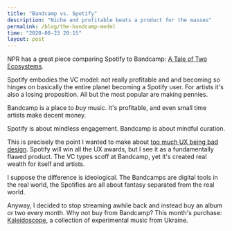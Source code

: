 ```yaml
---
title: "Bandcamp vs. Spotify"
description: "Niche and profitable beats a product for the masses"
permalink: /blog/the-bandcamp-model 
time: "2020-08-23 20:15"
layout: post
--- 
```


NPR has a great piece comparing Spotify to Bandcamp: [A Tale of Two Ecosystems](https://www.npr.org/2020/08/19/903547253/a-tale-of-two-ecosystems-on-bandcamp-spotify-and-the-wide-open-future). 

Spotify embodies the VC model: not really profitable and and becoming so hinges on basically the entire planet becoming a Spotify user. For artists it's also a losing proposition. All but the most popular are making pennies. 

Bandcamp is a place to *buy* music. It's profitable, and even small time artists make decent money. 

Spotify is about mindless engagement. Bandcamp is about mindful curation. 

This is precisely the point I wanted to make about [too much UX being bad design](/blog/product-design). Spotify will win all the UX awards, but I see it as a fundamentally flawed product. The VC types scoff at Bandcamp, yet it's created real wealth for itself and artists. 

I suppose the difference is ideological. The Bandcamps are digital tools in the real world, the Spotifies are all about fantasy separated from the real world. 

Anyway, I decided to stop streaming awhile back and instead buy an album or two every month. Why not buy from Bandcamp? This month's purchase: [Kaleidoscope](https://flamingpines.bandcamp.com/album/kaleidoscope), a collection of experimental music from Ukraine.  
 

